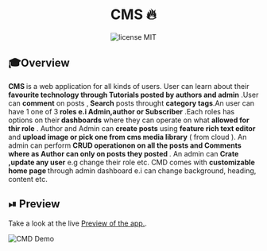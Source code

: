 <div align="center">
	<h1>CMS 🔥</h1>
</div>
<div align="center">
	<img src="https://img.shields.io/badge/License-MIT-%230F2A5F" alt="license MIT">
</div>

## 🎓Overview

<div>
	<b color="blue"> CMS </b> is a web application for all kinds of users. User can learn about their <b>favourite technology through Tutorials posted by authors and admin</b> .User can <b>comment</b> on posts ,<b> Search</b> posts throught <b> category tags</b>.An user can have 1 one of 3<b> roles e.i Admin,author or Subscriber</b> .Each roles has options on their<b> dashboards</b> where they can operate on what <b> allowed for thir role</b/> . Author and Admin can <b> create posts</b> using <b>feature rich text editor</b> and <b>upload image or pick one from cms media library</b> ( from cloud ). An admin can perform <b> CRUD operationon on all the posts and Comments where as Author can only on posts they posted  </b>  . An admin can <b> Crate ,update any user</b> e.g change their role etc. CMD comes with <b> customizable home page  </b> through admin dashboard e.i can change background, heading, content etc. 

</div>


## ⏯ Preview

Take a look at the live <a href="https://client-pi-sandy.vercel.app/" target="_blank">Preview of the app.</a>.

![CMD Demo](https://user-images.githubusercontent.com/46846821/113098567-12f45080-9212-11eb-84f4-a4e9092453e1.gif)



